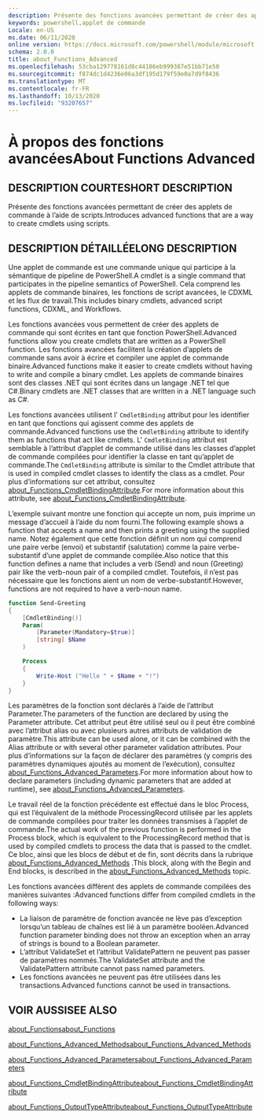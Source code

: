 ```yaml
---
description: Présente des fonctions avancées permettant de créer des applets de commande à l’aide de scripts.
keywords: powershell,applet de commande
Locale: en-US
ms.date: 06/11/2020
online version: https://docs.microsoft.com/powershell/module/microsoft.powershell.core/about/about_functions_advanced?view=powershell-5.1&WT.mc_id=ps-gethelp
schema: 2.0.0
title: about_Functions_Advanced
ms.openlocfilehash: 53cba129778161d8c44186eb999387e51bb71e50
ms.sourcegitcommit: f874dc1d4236e06a3df195d179f59e0a7d9f8436
ms.translationtype: MT
ms.contentlocale: fr-FR
ms.lasthandoff: 10/13/2020
ms.locfileid: "93207657"
---
```

# <a name="about-functions-advanced"></a><span data-ttu-id="00edb-104">À propos des fonctions avancées</span><span class="sxs-lookup"><span data-stu-id="00edb-104">About Functions Advanced</span></span>

## <a name="short-description"></a><span data-ttu-id="00edb-105">DESCRIPTION COURTE</span><span class="sxs-lookup"><span data-stu-id="00edb-105">SHORT DESCRIPTION</span></span>
<span data-ttu-id="00edb-106">Présente des fonctions avancées permettant de créer des applets de commande à l’aide de scripts.</span><span class="sxs-lookup"><span data-stu-id="00edb-106">Introduces advanced functions that are a way to create cmdlets using scripts.</span></span>

## <a name="long-description"></a><span data-ttu-id="00edb-107">DESCRIPTION DÉTAILLÉE</span><span class="sxs-lookup"><span data-stu-id="00edb-107">LONG DESCRIPTION</span></span>

<span data-ttu-id="00edb-108">Une applet de commande est une commande unique qui participe à la sémantique de pipeline de PowerShell.</span><span class="sxs-lookup"><span data-stu-id="00edb-108">A cmdlet is a single command that participates in the pipeline semantics of PowerShell.</span></span> <span data-ttu-id="00edb-109">Cela comprend les applets de commande binaires, les fonctions de script avancées, le CDXML et les flux de travail.</span><span class="sxs-lookup"><span data-stu-id="00edb-109">This includes binary cmdlets, advanced script functions, CDXML, and Workflows.</span></span>

<span data-ttu-id="00edb-110">Les fonctions avancées vous permettent de créer des applets de commande qui sont écrites en tant que fonction PowerShell.</span><span class="sxs-lookup"><span data-stu-id="00edb-110">Advanced functions allow you create cmdlets that are written as a PowerShell function.</span></span> <span data-ttu-id="00edb-111">Les fonctions avancées facilitent la création d’applets de commande sans avoir à écrire et compiler une applet de commande binaire.</span><span class="sxs-lookup"><span data-stu-id="00edb-111">Advanced functions make it easier to create cmdlets without having to write and compile a binary cmdlet.</span></span> <span data-ttu-id="00edb-112">Les applets de commande binaires sont des classes .NET qui sont écrites dans un langage .NET tel que C#.</span><span class="sxs-lookup"><span data-stu-id="00edb-112">Binary cmdlets are .NET classes that are written in a .NET language such as C#.</span></span>

<span data-ttu-id="00edb-113">Les fonctions avancées utilisent l' `CmdletBinding` attribut pour les identifier en tant que fonctions qui agissent comme des applets de commande.</span><span class="sxs-lookup"><span data-stu-id="00edb-113">Advanced functions use the `CmdletBinding` attribute to identify them as functions that act like cmdlets.</span></span> <span data-ttu-id="00edb-114">L' `CmdletBinding` attribut est semblable à l’attribut d’applet de commande utilisé dans les classes d’applet de commande compilées pour identifier la classe en tant qu’applet de commande.</span><span class="sxs-lookup"><span data-stu-id="00edb-114">The `CmdletBinding` attribute is similar to the Cmdlet attribute that is used in compiled cmdlet classes to identify the class as a cmdlet.</span></span> <span data-ttu-id="00edb-115">Pour plus d’informations sur cet attribut, consultez [about_Functions_CmdletBindingAttribute](about_Functions_CmdletBindingAttribute.md).</span><span class="sxs-lookup"><span data-stu-id="00edb-115">For more information about this attribute, see [about_Functions_CmdletBindingAttribute](about_Functions_CmdletBindingAttribute.md).</span></span>

<span data-ttu-id="00edb-116">L’exemple suivant montre une fonction qui accepte un nom, puis imprime un message d’accueil à l’aide du nom fourni.</span><span class="sxs-lookup"><span data-stu-id="00edb-116">The following example shows a function that accepts a name and then prints a greeting using the supplied name.</span></span> <span data-ttu-id="00edb-117">Notez également que cette fonction définit un nom qui comprend une paire verbe (envoi) et substantif (salutation) comme la paire verbe-substantif d’une applet de commande compilée.</span><span class="sxs-lookup"><span data-stu-id="00edb-117">Also notice that this function defines a name that includes a verb (Send) and noun (Greeting) pair like the verb-noun pair of a compiled cmdlet.</span></span> <span data-ttu-id="00edb-118">Toutefois, il n’est pas nécessaire que les fonctions aient un nom de verbe-substantif.</span><span class="sxs-lookup"><span data-stu-id="00edb-118">However, functions are not required to have a verb-noun name.</span></span>

```powershell
function Send-Greeting
{
    [CmdletBinding()]
    Param(
        [Parameter(Mandatory=$true)]
        [string] $Name
    )

    Process
    {
        Write-Host ("Hello " + $Name + "!")
    }
}
```

<span data-ttu-id="00edb-119">Les paramètres de la fonction sont déclarés à l’aide de l’attribut Parameter.</span><span class="sxs-lookup"><span data-stu-id="00edb-119">The parameters of the function are declared by using the Parameter attribute.</span></span>
<span data-ttu-id="00edb-120">Cet attribut peut être utilisé seul ou il peut être combiné avec l’attribut alias ou avec plusieurs autres attributs de validation de paramètre.</span><span class="sxs-lookup"><span data-stu-id="00edb-120">This attribute can be used alone, or it can be combined with the Alias attribute or with several other parameter validation attributes.</span></span> <span data-ttu-id="00edb-121">Pour plus d’informations sur la façon de déclarer des paramètres (y compris des paramètres dynamiques ajoutés au moment de l’exécution), consultez [about_Functions_Advanced_Parameters](about_Functions_Advanced_Parameters.md).</span><span class="sxs-lookup"><span data-stu-id="00edb-121">For more information about how to declare parameters (including dynamic parameters that are added at runtime), see [about_Functions_Advanced_Parameters](about_Functions_Advanced_Parameters.md).</span></span>

<span data-ttu-id="00edb-122">Le travail réel de la fonction précédente est effectué dans le bloc Process, qui est l’équivalent de la méthode ProcessingRecord utilisée par les applets de commande compilées pour traiter les données transmises à l’applet de commande.</span><span class="sxs-lookup"><span data-stu-id="00edb-122">The actual work of the previous function is performed in the Process block, which is equivalent to the ProcessingRecord method that is used by compiled cmdlets to process the data that is passed to the cmdlet.</span></span> <span data-ttu-id="00edb-123">Ce bloc, ainsi que les blocs de début et de fin, sont décrits dans la rubrique [about_Functions_Advanced_Methods](about_Functions_Advanced_Methods.md) .</span><span class="sxs-lookup"><span data-stu-id="00edb-123">This block, along with the Begin and End blocks, is described in the [about_Functions_Advanced_Methods](about_Functions_Advanced_Methods.md) topic.</span></span>

<span data-ttu-id="00edb-124">Les fonctions avancées diffèrent des applets de commande compilées des manières suivantes :</span><span class="sxs-lookup"><span data-stu-id="00edb-124">Advanced functions differ from compiled cmdlets in the following ways:</span></span>

- <span data-ttu-id="00edb-125">La liaison de paramètre de fonction avancée ne lève pas d’exception lorsqu’un tableau de chaînes est lié à un paramètre booléen.</span><span class="sxs-lookup"><span data-stu-id="00edb-125">Advanced function parameter binding does not throw an exception when an array of strings is bound to a Boolean parameter.</span></span>
- <span data-ttu-id="00edb-126">L’attribut ValidateSet et l’attribut ValidatePattern ne peuvent pas passer de paramètres nommés.</span><span class="sxs-lookup"><span data-stu-id="00edb-126">The ValidateSet attribute and the ValidatePattern attribute cannot pass named parameters.</span></span>
- <span data-ttu-id="00edb-127">Les fonctions avancées ne peuvent pas être utilisées dans les transactions.</span><span class="sxs-lookup"><span data-stu-id="00edb-127">Advanced functions cannot be used in transactions.</span></span>

## <a name="see-also"></a><span data-ttu-id="00edb-128">VOIR AUSSI</span><span class="sxs-lookup"><span data-stu-id="00edb-128">SEE ALSO</span></span>

[<span data-ttu-id="00edb-129">about_Functions</span><span class="sxs-lookup"><span data-stu-id="00edb-129">about_Functions</span></span>](about_Functions.md)

[<span data-ttu-id="00edb-130">about_Functions_Advanced_Methods</span><span class="sxs-lookup"><span data-stu-id="00edb-130">about_Functions_Advanced_Methods</span></span>](about_Functions_Advanced_Methods.md)

[<span data-ttu-id="00edb-131">about_Functions_Advanced_Parameters</span><span class="sxs-lookup"><span data-stu-id="00edb-131">about_Functions_Advanced_Parameters</span></span>](about_Functions_Advanced_Parameters.md)

[<span data-ttu-id="00edb-132">about_Functions_CmdletBindingAttribute</span><span class="sxs-lookup"><span data-stu-id="00edb-132">about_Functions_CmdletBindingAttribute</span></span>](about_Functions_CmdletBindingAttribute.md)

[<span data-ttu-id="00edb-133">about_Functions_OutputTypeAttribute</span><span class="sxs-lookup"><span data-stu-id="00edb-133">about_Functions_OutputTypeAttribute</span></span>](about_Functions_OutputTypeAttribute.md)
